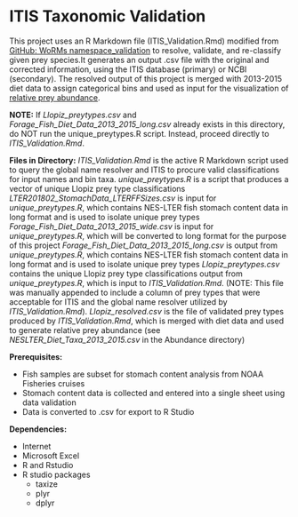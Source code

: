 # ITIS Taxonomic Validation

This project uses an R Markdown file (ITIS_Validation.Rmd) modified from [GitHub: WoRMs namespace_validation](https://github.com/klqi/EDI-NES-LTER-2019/tree/master/namespace_validation) to resolve, validate, and re-classify given prey species.It generates an output .csv file with the original and corrected information, using the ITIS database (primary) or NCBI (secondary). The resolved output of this project is merged with 2013-2015 diet data to assign categorical bins and used as input for the visualization of [relative prey abundance](https://github.com/jaxinewolfe/LlopizLab/tree/master/Abundance).

**NOTE:** If *Llopiz_preytypes.csv* and *Forage_Fish_Diet_Data_2013_2015_long.csv* already exists in this directory, do NOT run the unique_preytypes.R script. Instead, proceed directly to *ITIS_Validation.Rmd*.  

**Files in Directory:** 
*ITIS_Validation.Rmd* is the active R Markdown script used to query the global name resolver and ITIS to procure valid classifications for input names and bin taxa.
*unique_preytypes.R* is a script that produces a vector of unique Llopiz prey type classifications
*LTER201802_StomachData_LTERFFSizes.csv* is input for *unique_preytypes.R*, which contains NES-LTER fish stomach content data in long format and is used to isolate unique prey types
*Forage_Fish_Diet_Data_2013_2015_wide.csv* is input for *unique_preytypes.R*, which will be converted to long format for the purpose of this project 
*Forage_Fish_Diet_Data_2013_2015_long.csv* is output from *unique_preytypes.R*, which contains NES-LTER fish stomach content data in long format and is used to isolate unique prey types
*Llopiz_preytypes.csv* contains the unique Llopiz prey type classifications output from *unique_preytypes.R*, which is input to *ITIS_Validation.Rmd*. (NOTE: This file was manually appended to include a column of prey types that were acceptable for ITIS and the global name resolver utilized by *ITIS_Validation.Rmd*).
*Llopiz_resolved.csv* is the file of validated prey types produced by *ITIS_Validation.Rmd*, which is merged with diet data and used to generate relative prey abundance (see *NESLTER_Diet_Taxa_2013_2015.csv* in the Abundance directory)

**Prerequisites:**
- Fish samples are subset for stomach content analysis from NOAA Fisheries cruises
- Stomach content data is collected and entered into a single sheet using data validation
- Data is converted to .csv for export to R Studio

**Dependencies:**
- Internet
- Microsoft Excel
- R and Rstudio
- R studio packages
  - taxize
  - plyr
  - dplyr
